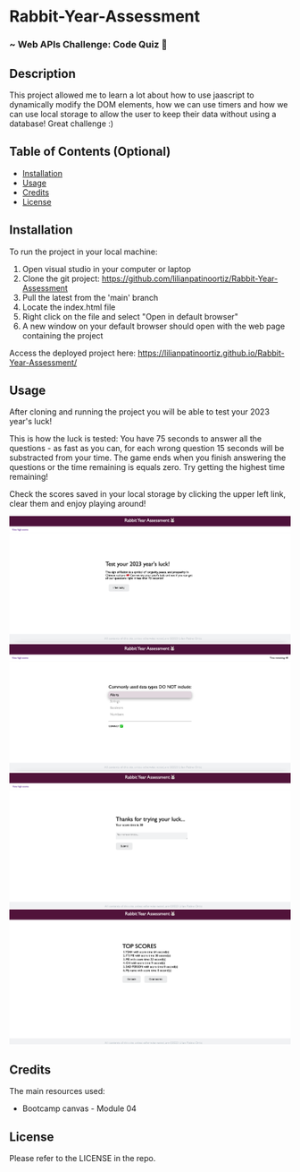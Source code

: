 # Rabbit-Year-Assessment

### ~ Web APIs Challenge: Code Quiz 📝

## Description

This project allowed me to learn a lot about how to use jaascript to dynamically modify the DOM elements, how we can use timers and how we can use local storage to allow the user to keep their data without using a database! Great challenge :)

## Table of Contents (Optional)

- [Installation](#installation)
- [Usage](#usage)
- [Credits](#credits)
- [License](#license)

## Installation

To run the project in your local machine:

1. Open visual studio in your computer or laptop
2. Clone the git project: https://github.com/lilianpatinoortiz/Rabbit-Year-Assessment
3. Pull the latest from the 'main' branch
4. Locate the index.html file
5. Right click on the file and select "Open in default browser"
6. A new window on your default browser should open with the web page containing the project

Access the deployed project here: https://lilianpatinoortiz.github.io/Rabbit-Year-Assessment/


## Usage

After cloning and running the project you will be able to test your 2023 year's luck!

This is how the luck is tested: You have 75 seconds to answer all the questions - as fast as you can, for each wrong question 15 seconds will be substracted from your time. 
The game ends when you finish answering the questions or the time remaining is equals zero. Try getting the highest time remaining!

Check the scores saved in your local storage by clicking the upper left link, clear them and enjoy playing around!

![Initial screen](assets/img/1.png)
![Question screen](assets/img/2.png)
![MyScore screen](assets/img/4.png)
![High scores screen](assets/img/5.png)

## Credits

The main resources used:

- Bootcamp canvas - Module 04

## License

Please refer to the LICENSE in the repo.

